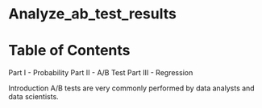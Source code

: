 # Analyze_ab_test_results

# Table of Contents

Part I - Probability
Part II - A/B Test
Part III - Regression

Introduction
A/B tests are very commonly performed by data analysts and data scientists.
